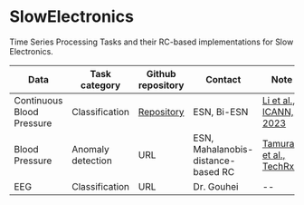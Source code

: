 # SlowElectronics

Time Series Processing Tasks and their RC-based implementations for Slow Electronics.

| Data  | Task category | Github repository | Contact | Note | Ref | 
| ------------- | ------------- | ------------- | ------------ | -----------|------------| 
| Continuous Blood Pressure | Classification | [Repository](https://github.com/Ziqiang-IRCN/ESN-Continuous-blood-pressure-data.git) | ESN, Bi-ESN | [Li et al., ICANN, 2023](https://link.springer.com/chapter/10.1007/978-3-031-44216-2_2) | 
| Blood Pressure  | Anomaly detection | URL | ESN, Mahalanobis-distance-based RC | [Tamura et al., TechRxiv](https://www.techrxiv.org/articles/preprint/Mahalanobis_Distance_of_Reservoir_States_for_Online_Time-Series_Anomaly_Detection/22678774) | 
| EEG | Classification | URL | Dr. Gouhei  | -- | -- |

